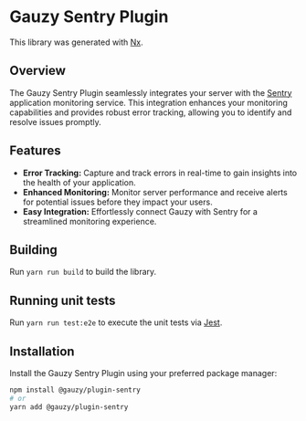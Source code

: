 # Gauzy Sentry Plugin

This library was generated with [Nx](https://nx.dev).

## Overview

The Gauzy Sentry Plugin seamlessly integrates your server with the [Sentry](https://sentry.io/) application monitoring service. This integration enhances your monitoring capabilities and provides robust error tracking, allowing you to identify and resolve issues promptly.

## Features

-   **Error Tracking:** Capture and track errors in real-time to gain insights into the health of your application.
-   **Enhanced Monitoring:** Monitor server performance and receive alerts for potential issues before they impact your users.
-   **Easy Integration:** Effortlessly connect Gauzy with Sentry for a streamlined monitoring experience.

## Building

Run `yarn run build` to build the library.

## Running unit tests

Run `yarn run test:e2e` to execute the unit tests via [Jest](https://jestjs.io).

## Installation

Install the Gauzy Sentry Plugin using your preferred package manager:

```bash
npm install @gauzy/plugin-sentry
# or
yarn add @gauzy/plugin-sentry
```
